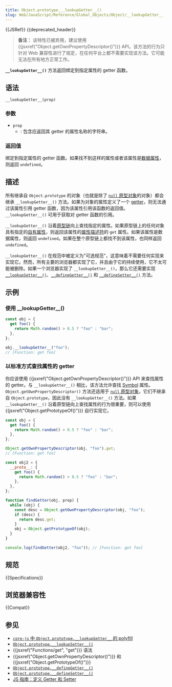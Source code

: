 ```yaml
---
title: Object.prototype.__lookupGetter__()
slug: Web/JavaScript/Reference/Global_Objects/Object/__lookupGetter__
---
```


{{JSRef}} {{deprecated_header}}

> **备注：** 该特性已被弃用，建议使用 {{jsxref("Object.getOwnPropertyDescriptor()")}} API。该方法的行为只针对 Web 兼容性进行了规定，在任何平台上都不需要实现该方法。它可能无法在所有地方正常工作。

**`__lookupGetter__()`** 方法返回绑定到指定属性的 getter 函数。

## 语法

```js-nolint
__lookupGetter__(prop)
```

### 参数

- `prop`
  - : 包含应返回其 getter 的属性名称的字符串。

### 返回值

绑定到指定属性的 getter 函数。如果找不到这样的属性或者该属性是[数据属性](/zh-CN/docs/Web/JavaScript/Data_structures#数据属性)，则返回 `undefined`。

## 描述

所有继承自 `Object.prototype` 的对象（也就是除了 [`null` 原型对象](/zh-CN/docs/Web/JavaScript/Reference/Global_Objects/Object#null_原型对象)的对象）都会继承 `__lookupGetter__()` 方法。如果为对象的属性定义了一个 [getter](/zh-CN/docs/Web/JavaScript/Reference/Functions/get)，则无法通过该属性引用 getter 函数，因为该属性引用该函数的返回值。`__lookupGetter__()` 可用于获取对 getter 函数的引用。

`__lookupGetter__()` 沿着[原型链](/zh-CN/docs/Web/JavaScript/Inheritance_and_the_prototype_chain)向上查找指定的属性。如果原型链上的任何对象具有指定的[自有属性](/zh-CN/docs/Web/JavaScript/Reference/Global_Objects/Object/hasOwn)，则返回该属性的[属性描述符](/zh-CN/docs/Web/JavaScript/Reference/Global_Objects/Object/getOwnPropertyDescriptor)的 `get` 属性。如果该属性是数据属性，则返回 `undefined`。如果在整个原型链上都找不到该属性，也同样返回 `undefined`。

`__lookupGetter__()` 在规范中被定义为"可选规范"，这意味着不需要任何实现来实现它。然而，所有主要的浏览器都实现了它，并且由于它的持续使用，它不太可能被删除。如果一个浏览器实现了 `__lookupGetter__()`，那么它还需要实现 [`__lookupSetter__()`](/zh-CN/docs/Web/JavaScript/Reference/Global_Objects/Object/__lookupSetter__)、[`__defineGetter__()`](/zh-CN/docs/Web/JavaScript/Reference/Global_Objects/Object/__defineGetter__) 和 [`__defineSetter__()`](/zh-CN/docs/Web/JavaScript/Reference/Global_Objects/Object/__defineSetter__) 方法。

## 示例

### 使用 \_\_lookupGetter\_\_()

```js
const obj = {
  get foo() {
    return Math.random() > 0.5 ? "foo" : "bar";
  },
};

obj.__lookupGetter__("foo");
// [Function: get foo]
```

### 以标准方式查找属性的 getter

你应该使用 {{jsxref("Object.getOwnPropertyDescriptor()")}} API 来查找属性的 getter。与 `__lookupGetter__()` 相比，该方法允许查找 [Symbol](/zh-CN/docs/Web/JavaScript/Reference/Global_Objects/Symbol) 属性。`Object.getOwnPropertyDescriptor()` 方法还适用于 [`null` 原型对象](/zh-CN/docs/Web/JavaScript/Reference/Global_Objects/Object#null_原型对象)，它们不继承自 `Object.prototype`，因此没有 `__lookupGetter__()` 方法。如果 `__lookupGetter__()` 沿着原型链向上查找属性的行为很重要，则可以使用 {{jsxref("Object.getPrototypeOf()")}} 自行实现它。

```js
const obj = {
  get foo() {
    return Math.random() > 0.5 ? "foo" : "bar";
  },
};

Object.getOwnPropertyDescriptor(obj, "foo").get;
// [Function: get foo]
```

```js
const obj2 = {
  __proto__: {
    get foo() {
      return Math.random() > 0.5 ? "foo" : "bar";
    },
  },
};

function findGetter(obj, prop) {
  while (obj) {
    const desc = Object.getOwnPropertyDescriptor(obj, "foo");
    if (desc) {
      return desc.get;
    }
    obj = Object.getPrototypeOf(obj);
  }
}

console.log(findGetter(obj2, "foo")); // [Function: get foo]
```

## 规范

{{Specifications}}

## 浏览器兼容性

{{Compat}}

## 参见

- [`core-js` 中 `Object.prototype.__lookupGetter__` 的 polyfill](https://github.com/zloirock/core-js#ecmascript-object)
- [`Object.prototype.__lookupSetter__()`](/zh-CN/docs/Web/JavaScript/Reference/Global_Objects/Object/__lookupSetter__)
- {{jsxref("Functions/get", "get")}} 语法
- {{jsxref("Object.getOwnPropertyDescriptor()")}} 和 {{jsxref("Object.getPrototypeOf()")}}
- [`Object.prototype.__defineGetter__()`](/zh-CN/docs/Web/JavaScript/Reference/Global_Objects/Object/__defineGetter__)
- [`Object.prototype.__defineSetter__()`](/zh-CN/docs/Web/JavaScript/Reference/Global_Objects/Object/__defineSetter__)
- [JS 指南：定义 Getter 和 Setter](/zh-CN/docs/Web/JavaScript/Guide/Working_with_objects#defining_getters_and_setters)
